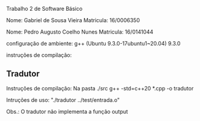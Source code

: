 Trabalho 2 de Software Básico

Nome: Gabriel de Sousa Vieira
Matricula: 16/0006350

Nome: Pedro Augusto Coelho Nunes
Matricula: 16/0141044

configuração de ambiente: g++ (Ubuntu 9.3.0-17ubuntu1~20.04) 9.3.0

instruções de compilação:

<h2> Tradutor </h2>
Instruções de compilação:
Na pasta ./src
g++ -std=c++20 *.cpp -o tradutor

Intruções de uso: 
"./tradutor ../test/entrada.o"

Obs.: O tradutor não implementa a função output

